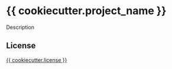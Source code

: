
# {{ cookiecutter.project_name }}

Description


## License

[{{ cookiecutter.license }}](https://spdx.dev/ids/)

<!-- SPDX-License-Identifier: {{ cookiecutter.license }} -->
